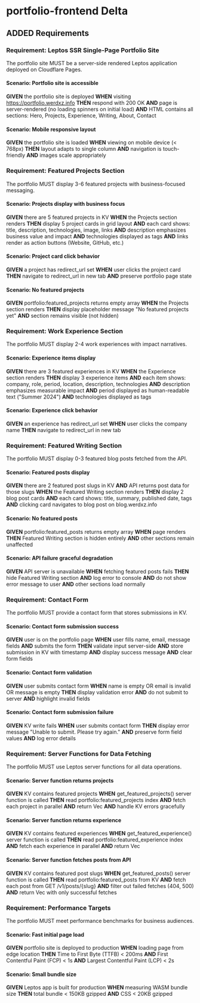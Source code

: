 # portfolio-frontend Delta

## ADDED Requirements

### Requirement: Leptos SSR Single-Page Portfolio Site
The portfolio site MUST be a server-side rendered Leptos application deployed on Cloudflare Pages.

#### Scenario: Portfolio site is accessible
**GIVEN** the portfolio site is deployed
**WHEN** visiting https://portfolio.werdxz.info
**THEN** respond with 200 OK
**AND** page is server-rendered (no loading spinners on initial load)
**AND** HTML contains all sections: Hero, Projects, Experience, Writing, About, Contact

#### Scenario: Mobile responsive layout
**GIVEN** the portfolio site is loaded
**WHEN** viewing on mobile device (< 768px)
**THEN** layout adapts to single column
**AND** navigation is touch-friendly
**AND** images scale appropriately

### Requirement: Featured Projects Section
The portfolio MUST display 3-6 featured projects with business-focused messaging.

#### Scenario: Projects display with business focus
**GIVEN** there are 5 featured projects in KV
**WHEN** the Projects section renders
**THEN** display 5 project cards in grid layout
**AND** each card shows: title, description, technologies, image, links
**AND** description emphasizes business value and impact
**AND** technologies displayed as tags
**AND** links render as action buttons (Website, GitHub, etc.)

#### Scenario: Project card click behavior
**GIVEN** a project has redirect_url set
**WHEN** user clicks the project card
**THEN** navigate to redirect_url in new tab
**AND** preserve portfolio page state

#### Scenario: No featured projects
**GIVEN** portfolio:featured_projects returns empty array
**WHEN** the Projects section renders
**THEN** display placeholder message "No featured projects yet"
**AND** section remains visible (not hidden)

### Requirement: Work Experience Section
The portfolio MUST display 2-4 work experiences with impact narratives.

#### Scenario: Experience items display
**GIVEN** there are 3 featured experiences in KV
**WHEN** the Experience section renders
**THEN** display 3 experience items
**AND** each item shows: company, role, period, location, description, technologies
**AND** description emphasizes measurable impact
**AND** period displayed as human-readable text ("Summer 2024")
**AND** technologies displayed as tags

#### Scenario: Experience click behavior
**GIVEN** an experience has redirect_url set
**WHEN** user clicks the company name
**THEN** navigate to redirect_url in new tab

### Requirement: Featured Writing Section
The portfolio MUST display 0-3 featured blog posts fetched from the API.

#### Scenario: Featured posts display
**GIVEN** there are 2 featured post slugs in KV
**AND** API returns post data for those slugs
**WHEN** the Featured Writing section renders
**THEN** display 2 blog post cards
**AND** each card shows: title, summary, published date, tags
**AND** clicking card navigates to blog post on blog.werdxz.info

#### Scenario: No featured posts
**GIVEN** portfolio:featured_posts returns empty array
**WHEN** page renders
**THEN** Featured Writing section is hidden entirely
**AND** other sections remain unaffected

#### Scenario: API failure graceful degradation
**GIVEN** API server is unavailable
**WHEN** fetching featured posts fails
**THEN** hide Featured Writing section
**AND** log error to console
**AND** do not show error message to user
**AND** other sections load normally

### Requirement: Contact Form
The portfolio MUST provide a contact form that stores submissions in KV.

#### Scenario: Contact form submission success
**GIVEN** user is on the portfolio page
**WHEN** user fills name, email, message fields
**AND** submits the form
**THEN** validate input server-side
**AND** store submission in KV with timestamp
**AND** display success message
**AND** clear form fields

#### Scenario: Contact form validation
**GIVEN** user submits contact form
**WHEN** name is empty OR email is invalid OR message is empty
**THEN** display validation error
**AND** do not submit to server
**AND** highlight invalid fields

#### Scenario: Contact form submission failure
**GIVEN** KV write fails
**WHEN** user submits contact form
**THEN** display error message "Unable to submit. Please try again."
**AND** preserve form field values
**AND** log error details

### Requirement: Server Functions for Data Fetching
The portfolio MUST use Leptos server functions for all data operations.

#### Scenario: Server function returns projects
**GIVEN** KV contains featured projects
**WHEN** get_featured_projects() server function is called
**THEN** read portfolio:featured_projects index
**AND** fetch each project in parallel
**AND** return Vec<Project>
**AND** handle KV errors gracefully

#### Scenario: Server function returns experience
**GIVEN** KV contains featured experiences
**WHEN** get_featured_experience() server function is called
**THEN** read portfolio:featured_experience index
**AND** fetch each experience in parallel
**AND** return Vec<Experience>

#### Scenario: Server function fetches posts from API
**GIVEN** KV contains featured post slugs
**WHEN** get_featured_posts() server function is called
**THEN** read portfolio:featured_posts from KV
**AND** fetch each post from GET /v1/posts/{slug}
**AND** filter out failed fetches (404, 500)
**AND** return Vec<BlogPost> with only successful fetches

### Requirement: Performance Targets
The portfolio MUST meet performance benchmarks for business audiences.

#### Scenario: Fast initial page load
**GIVEN** portfolio site is deployed to production
**WHEN** loading page from edge location
**THEN** Time to First Byte (TTFB) < 200ms
**AND** First Contentful Paint (FCP) < 1s
**AND** Largest Contentful Paint (LCP) < 2s

#### Scenario: Small bundle size
**GIVEN** Leptos app is built for production
**WHEN** measuring WASM bundle size
**THEN** total bundle < 150KB gzipped
**AND** CSS < 20KB gzipped

